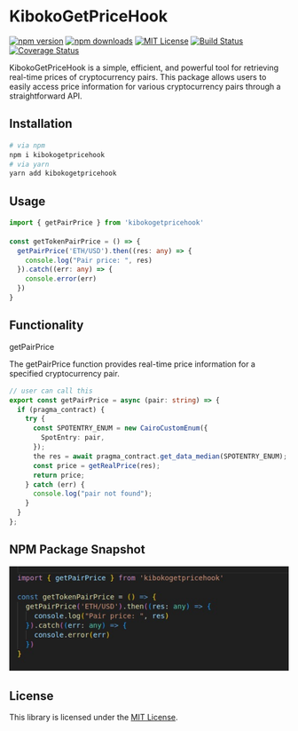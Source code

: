 # KibokoGetPriceHook

[![npm version](https://img.shields.io/npm/v/kibokogetpricehook.svg)](https://www.npmjs.com/package/kibokogetpricehook)
[![npm downloads](https://img.shields.io/npm/dt/kibokogetpricehook)](https://www.npmjs.com/package/kibokogetpricehook)
[![MIT License](http://img.shields.io/badge/license-MIT-blue.svg?style=flat)](./LICENSE)
[![Build Status](https://travis-ci.com/kibokogetpricehook/kibokogetpricehook.svg?branch=main)](https://travis-ci.com/kibokogetpricehook/kibokogetpricehook)
[![Coverage Status](https://coveralls.io/repos/github/kibokogetpricehook/kibokogetpricehook/badge.svg?branch=main)](https://coveralls.io/github/kibokogetpricehook/kibokogetpricehook?branch=main)

KibokoGetPriceHook is a simple, efficient, and powerful tool for retrieving real-time prices of cryptocurrency pairs. This package allows users to easily access price information for various cryptocurrency pairs through a straightforward API.

## Installation

```bash
# via npm
npm i kibokogetpricehook
# via yarn
yarn add kibokogetpricehook
```

## Usage
```ts
import { getPairPrice } from 'kibokogetpricehook'

const getTokenPairPrice = () => {
  getPairPrice('ETH/USD').then((res: any) => {
    console.log("Pair price: ", res)
  }).catch((err: any) => {
    console.error(err)
  })
}
```
## Functionality
getPairPrice

The getPairPrice function provides real-time price information for a specified cryptocurrency pair.
```ts
// user can call this
export const getPairPrice = async (pair: string) => {
  if (pragma_contract) {
    try {
      const SPOTENTRY_ENUM = new CairoCustomEnum({
        SpotEntry: pair,
      });
      the res = await pragma_contract.get_data_median(SPOTENTRY_ENUM);
      const price = getRealPrice(res);
      return price;
    } catch (err) {
      console.log("pair not found");
    }
  }
};
```
## NPM Package Snapshot

![Alt text](<IMG-20240127-WA0128 (1).jpg>)

## License

This library is licensed under the [MIT License](./LICENSE).